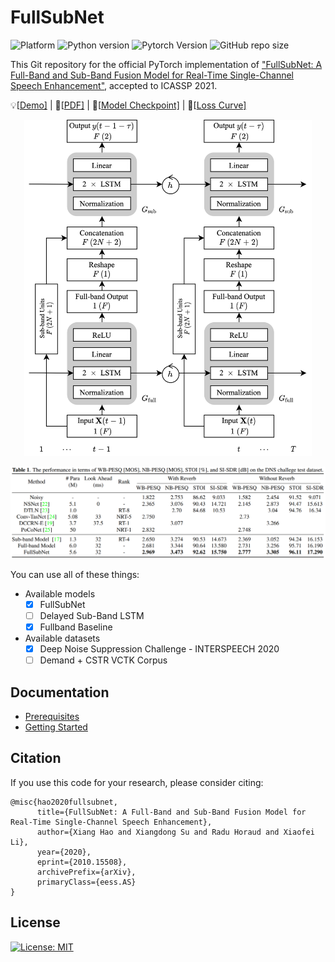 # FullSubNet

![Platform](https://img.shields.io/badge/Platform-macos%20%7C%20linux-lightgrey)
![Python version](https://img.shields.io/badge/Python-%3E%3D3.8.0-orange)
![Pytorch Version](https://img.shields.io/badge/PyTorch-%3E%3D1.7-brightgreen)
![GitHub repo size](https://img.shields.io/github/repo-size/haoxiangsnr/FullSubNet)

This Git repository for the official PyTorch implementation
of ["FullSubNet: A Full-Band and Sub-Band Fusion Model for Real-Time Single-Channel Speech Enhancement"](https://arxiv.org/abs/2010.15508), accepted
to ICASSP 2021.

:bulb:[[Demo\]](https://www.haoxiangsnr.com/demo/fullsubnet/) | :page_facing_up:[[PDF\]](https://arxiv.org/abs/2010.15508) | :floppy_disk:[[Model Checkpoint\]](https://github.com/haoxiangsnr/FullSubNet/releases) | :satellite:[[Loss Curve\]](https://tensorboard.dev/experiment/63WgyAXOSbiBzHg4AdVfYw/#scalars)

<p align="center">
  <img width="460" src="docs/workflow.png" alt="workflow">
</p>

![fullsubnet_result](docs/fullsubnet-result.png)

You can use all of these things:

- Available models
  - [x] FullSubNet
  - [ ] Delayed Sub-Band LSTM
  - [x] Fullband Baseline
- Available datasets
  - [x] Deep Noise Suppression Challenge - INTERSPEECH 2020
  - [ ] Demand + CSTR VCTK Corpus

## Documentation

- [Prerequisites](docs/prerequisites.md)
- [Getting Started](docs/getting_started.md)

## Citation

If you use this code for your research, please consider citing:

```text
@misc{hao2020fullsubnet,
      title={FullSubNet: A Full-Band and Sub-Band Fusion Model for Real-Time Single-Channel Speech Enhancement}, 
      author={Xiang Hao and Xiangdong Su and Radu Horaud and Xiaofei Li},
      year={2020},
      eprint={2010.15508},
      archivePrefix={arXiv},
      primaryClass={eess.AS}
}
```

## License

[![License: MIT](https://img.shields.io/badge/License-MIT-yellow.svg)](https://github.com/haoxiangsnr/FullSubNet/blob/main/LICENSE)

